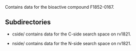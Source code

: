 Contains data for the bioactive compound F1852-0167.

## Subdirectories

- cside/ contains data for the C-side search space on rv1821.

- nside/ contains data for the N-side search space on rv1821.

